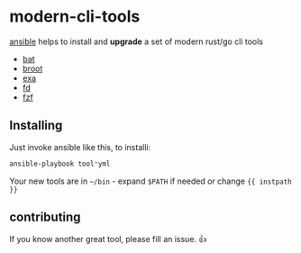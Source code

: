 # modern-cli-tools
[ansible](https://github.com/ansible/ansible) helps to install and **upgrade** a set of modern rust/go cli tools

* [bat](https://github.com/sharkdb/bat)
* [broot](https://dystroy.org/broot/)
* [exa](https://github.com/ogham/exa)
* [fd](https://github.com/sharkdb/fd)
* [fzf](https://github.com/junegunn/fzf)

## Installing

Just invoke ansible like this, to installi:

```bash
ansible-playbook tool*yml
```

Your new tools are in `~/bin` - expand `$PATH` if needed or change `{{ instpath }}`

## contributing

If you know another great tool, please fill an issue. 👍


